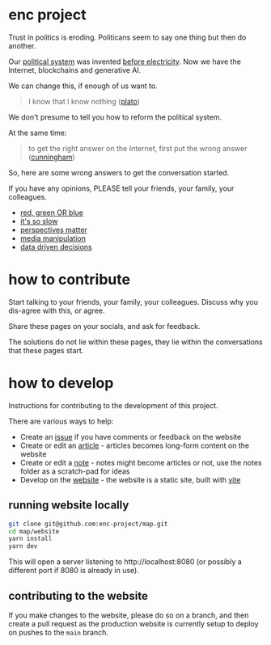 # enc project

Trust in politics is eroding.
Politicans seem to say one thing but then do another.

Our [political system](https://en.wikipedia.org/wiki/1708_British_general_election) was invented [before electricity](https://en.wikipedia.org/wiki/Electricity).
Now we have the Internet, blockchains and generative AI.

We can change this, if enough of us want to.

> I know that I know nothing ([plato](https://en.wikipedia.org/wiki/I_know_that_I_know_nothing))

We don't presume to tell you how to reform the political system.

At the same time:

> to get the right answer on the Internet, first put the wrong answer ([cunningham](https://meta.wikimedia.org/wiki/Cunningham%27s_Law))

So, here are some wrong answers to get the conversation started.

If you have any opinions, PLEASE tell your friends, your family, your colleagues.

 * [red, green OR blue](https://github.com/enc-project/map/tree/main/articles/red-green-OR-blue.md)
 * [it's so slow](https://github.com/enc-project/map/tree/main/articles/election-cycle.md)
 * [perspectives matter](https://github.com/enc-project/map/tree/main/articles/perspective-generator.md)
 * [media manipulation](https://github.com/enc-project/map/tree/main/articles/media-manipulation.md)
 * [data driven decisions](https://github.com/enc-project/map/tree/main/articles/data-driven-decisions.md)

# how to contribute

Start talking to your friends, your family, your colleagues.  Discuss why you dis-agree with this, or agree.

Share these pages on your socials, and ask for feedback.

The solutions do not lie within these pages, they lie within the conversations that these pages start.

# how to develop

Instructions for contributing to the development of this project.

There are various ways to help:

 * Create an [issue](https://github.com/enc-project/map/issues) if you have comments or feedback on the website
 * Create or edit an [article](https://github.com/enc-project/map/tree/main/articles) - articles becomes long-form content on the website
 * Create or edit a [note](https://github.com/enc-project/map/tree/main/notes) - notes might become articles or not, use the notes folder as a scratch-pad for ideas
 * Develop on the [website](https://github.com/enc-project/map/tree/main/website) - the website is a static site, built with [vite](https://vitejs.dev)

## running website locally

```bash
git clone git@github.com:enc-project/map.git
cd map/website
yarn install
yarn dev
```

This will open a server listening to http://localhost:8080 (or possibly a different port if 8080 is already in use).

## contributing to the website

If you make changes to the website, please do so on a branch, and then create a pull request as the production website is currently setup to deploy on pushes to the `main` branch.
